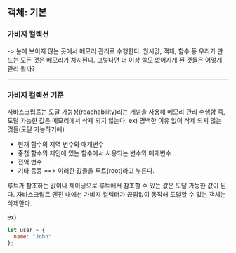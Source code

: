 ## 객체: 기본 

### 가비지 컬렉션
-> 눈에 보이지 않는 곳에서 메모리 관리르 수행한다. 
원시값, 객체, 함수 등 우리가 만드는 모든 것은 메모리가 차지된다. 
그렇다면 더 이상 쓸모 없어지게 된 것들은 어떻게 관리 될까?

<hr/>

### 가비지 컬렉션 기준
자바스크립트는 도달 가능성(reachability)라는 개념을 사용해 메모리 관리 수행함
즉, 도달 가능한 값은 메모리에서 삭제 되지 않는다. 
ex) 명백한 이유 없이 삭제 되지 않는 것들(도달 가능하기에)
- 현재 함수의 지역 변수와 매개변수
- 중첩 함수의 체인에 있는 함수에서 사용되는 변수와 매개변수
- 전역 변수
- 기타 등등 
==> 이러한 값들을 루트(root)라고 부른다. 

루트가 참조하는 값이나 체이닝으로 루트에서 참조할 수 있는 값은 도달 가능한 값이 된다. 
자바스크립트 엔진 내에선 가비지 컬렉터가 끊임없이 동작해 도달할 수 없는 객체는 삭제한다. 

ex)
```jsx
let user = {
  name: "John"
};
